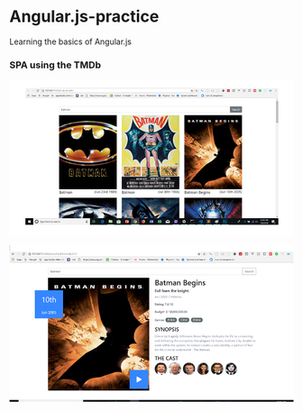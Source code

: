 # Angular.js-practice

Learning the basics of Angular.js

### SPA using the TMDb

![alt text](/assets/images/movie-app-home-1.png)

![alt text](/assets/images/movie-app-details-1.png)
